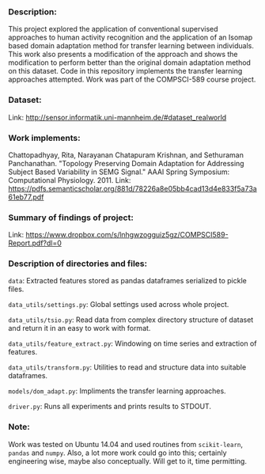 ### Description:
This project explored the application of conventional supervised 
approaches to human activity recognition and the application of an 
Isomap based domain adaptation method for transfer learning between 
individuals. This work also presents a modification of the approach and 
shows the modification to perform better than the original domain 
adaptation method on this dataset. Code in this repository implements
the transfer learning approaches attempted. Work was part of the 
COMPSCI-589 course project.
    
### Dataset:
Link: http://sensor.informatik.uni-mannheim.de/#dataset_realworld

### Work implements:
Chattopadhyay, Rita, Narayanan Chatapuram Krishnan, and Sethuraman 
Panchanathan. "Topology Preserving Domain Adaptation for Addressing Subject 
Based Variability in SEMG Signal." AAAI Spring Symposium: Computational 
Physiology. 2011.
Link: https://pdfs.semanticscholar.org/881d/78226a8e05bb4cad13d4e833f5a73a61eb77.pdf

### Summary of findings of project:
Link: https://www.dropbox.com/s/lnhgwzogguiz5gz/COMPSCI589-Report.pdf?dl=0

### Description of directories and files:
`data`: Extracted features stored as pandas dataframes serialized to 
    pickle files.

`data_utils/settings.py`: Global settings used across whole project.

`data_utils/tsio.py`: Read data from complex directory structure of
    dataset and return it in an easy to work with format.

`data_utils/feature_extract.py`: Windowing on time series and extraction of features.

`data_utils/transform.py`: Utilities to read and structure data into 
    suitable dataframes.
    
`models/dom_adapt.py`: Impliments the transfer learning approaches.

`driver.py`: Runs all experiments and prints results to STDOUT.

### Note:
Work was tested on Ubuntu 14.04 and used routines from `scikit-learn`, 
`pandas` and `numpy`. Also, a lot more work could go into this; certainly 
engineering wise, maybe also conceptually. Will get to it, time permitting.
